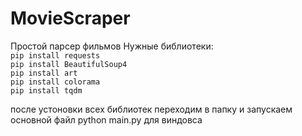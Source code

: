 # MovieScraper
Простой парсер фильмов
Нужные библиотеки:
<br> `pip install requests` <br/> 
`pip install BeautifulSoup4` <br/> 
`pip install art` <br/> 
`pip install colorama` <br/> 
`pip install tqdm` <br/> 

после устоновки всех библиотек переходим в папку и запускаем основной файл python main.py для виндовса
